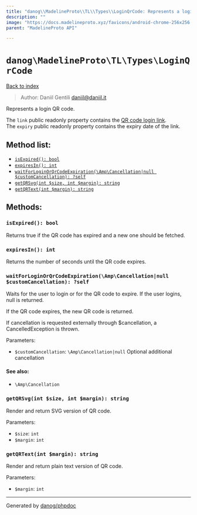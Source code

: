 ```yaml
---
title: "danog\\MadelineProto\\TL\\Types\\LoginQrCode: Represents a login QR code."
description: ""
image: "https://docs.madelineproto.xyz/favicons/android-chrome-256x256.png"
parent: "MadelineProto API"

---
```

# `danog\MadelineProto\TL\Types\LoginQrCode`
[Back to index](../../../../index.html)

> Author: Daniil Gentili <daniil@daniil.it>  
  

Represents a login QR code.  

The `link` public readonly property contains the [QR code login link](https://core.telegram.org/api/links#qr-code-login-links).  
The `expiry` public readonly property contains the expiry date of the link.

## Method list:
* [`isExpired(): bool`](#isexpired-bool)
* [`expiresIn(): int`](#expiresin-int)
* [`waitForLoginOrQrCodeExpiration(\Amp\Cancellation|null $customCancellation): ?self`](#waitforloginorqrcodeexpiration-amp-cancellation-null-customcancellation-self)
* [`getQRSvg(int $size, int $margin): string`](#getqrsvg-int-size-int-margin-string)
* [`getQRText(int $margin): string`](#getqrtext-int-margin-string)

## Methods:
### `isExpired(): bool`

Returns true if the QR code has expired and a new one should be fetched.



### `expiresIn(): int`

Returns the number of seconds until the QR code expires.



### `waitForLoginOrQrCodeExpiration(\Amp\Cancellation|null $customCancellation): ?self`

Waits for the user to login or for the QR code to expire.
If the user logins, null is returned.  
  
If the QR code expires, the new QR code is returned.  
  
If cancellation is requested externally through $cancellation, a CancelledException is thrown.

Parameters:

* `$customCancellation`: `\Amp\Cancellation|null` Optional additional cancellation  


#### See also: 
* `\Amp\Cancellation`




### `getQRSvg(int $size, int $margin): string`

Render and return SVG version of QR code.


Parameters:

* `$size`: `int`   
* `$margin`: `int`   



### `getQRText(int $margin): string`

Render and return plain text version of QR code.


Parameters:

* `$margin`: `int`   



---
Generated by [danog/phpdoc](https://phpdoc.daniil.it)
